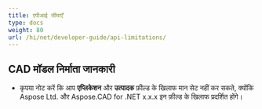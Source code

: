 ```yaml
---
title: एपीआई सीमाएँ
type: docs
weight: 80
url: /hi/net/developer-guide/api-limitations/
---
```


## **CAD मॉडल निर्माता जानकारी**
- कृपया नोट करें कि आप **एप्लिकेशन** और **उत्पादक** फ़ील्ड के खिलाफ मान सेट नहीं कर सकते, क्योंकि Aspose Ltd. और Aspose.CAD for .NET x.x.x इन फ़ील्ड के खिलाफ प्रदर्शित होंगे।

